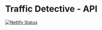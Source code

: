 # Traffic Detective - API

[![Netlify Status](https://api.netlify.com/api/v1/badges/5435e949-223a-4a98-b7fe-63ab06fd2da7/deploy-status)](https://app.netlify.com/sites/traffic-detective-api/deploys)